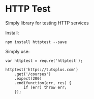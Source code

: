 HTTP Test
=============
Simply library for testing HTTP services

Install:

    npm install httptest --save

Simply use:

    var httptest = requre('httptest');

    httptest('https://tutsplus.com')
        .get('/courses')
        .expect(200)
        .end(function(err, res) {
            if (err) throw err;
        });

